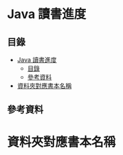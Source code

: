 # Java 讀書進度

## 目錄

- [Java 讀書進度](#java-讀書進度)
	- [目錄](#目錄)
	- [參考資料](#參考資料)
- [資料夾對應書本名稱](#資料夾對應書本名稱)

## 參考資料

# 資料夾對應書本名稱
